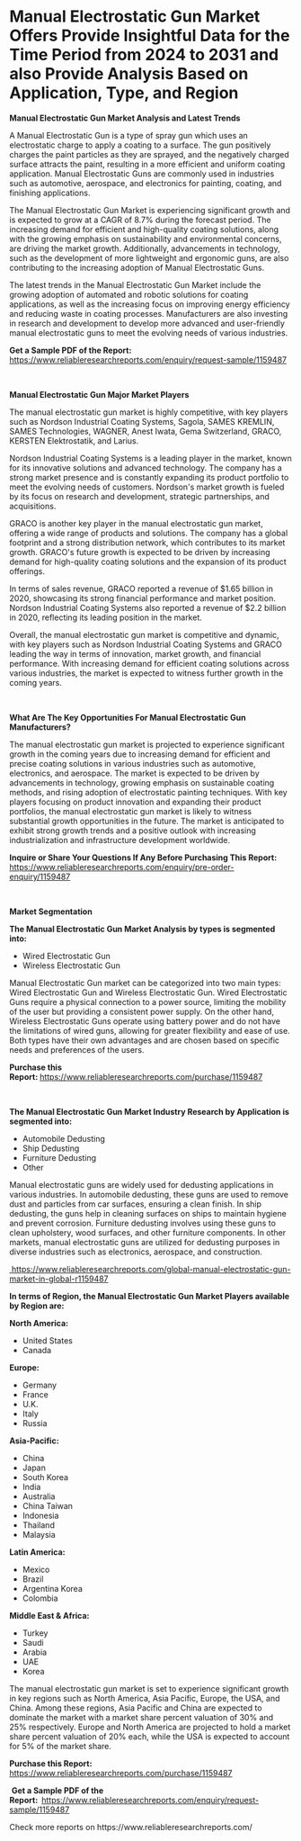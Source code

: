 <p><h1>Manual Electrostatic Gun Market Offers Provide Insightful Data for the Time Period from 2024 to 2031 and also Provide Analysis Based on Application, Type, and Region</h1></p><p><strong>Manual Electrostatic Gun Market Analysis and Latest Trends</strong></p>
<p><p>A Manual Electrostatic Gun is a type of spray gun which uses an electrostatic charge to apply a coating to a surface. The gun positively charges the paint particles as they are sprayed, and the negatively charged surface attracts the paint, resulting in a more efficient and uniform coating application. Manual Electrostatic Guns are commonly used in industries such as automotive, aerospace, and electronics for painting, coating, and finishing applications.</p><p>The Manual Electrostatic Gun Market is experiencing significant growth and is expected to grow at a CAGR of 8.7% during the forecast period. The increasing demand for efficient and high-quality coating solutions, along with the growing emphasis on sustainability and environmental concerns, are driving the market growth. Additionally, advancements in technology, such as the development of more lightweight and ergonomic guns, are also contributing to the increasing adoption of Manual Electrostatic Guns.</p><p>The latest trends in the Manual Electrostatic Gun Market include the growing adoption of automated and robotic solutions for coating applications, as well as the increasing focus on improving energy efficiency and reducing waste in coating processes. Manufacturers are also investing in research and development to develop more advanced and user-friendly manual electrostatic guns to meet the evolving needs of various industries.</p></p>
<p><strong>Get a Sample PDF of the Report:&nbsp;</strong> <a href="https://www.reliableresearchreports.com/enquiry/request-sample/1159487">https://www.reliableresearchreports.com/enquiry/request-sample/1159487</a></p>
<p>&nbsp;</p>
<p><strong>Manual Electrostatic Gun Major Market Players</strong></p>
<p><p>The manual electrostatic gun market is highly competitive, with key players such as Nordson Industrial Coating Systems, Sagola, SAMES KREMLIN, SAMES Technologies, WAGNER, Anest Iwata, Gema Switzerland, GRACO, KERSTEN Elektrostatik, and Larius. </p><p>Nordson Industrial Coating Systems is a leading player in the market, known for its innovative solutions and advanced technology. The company has a strong market presence and is constantly expanding its product portfolio to meet the evolving needs of customers. Nordson's market growth is fueled by its focus on research and development, strategic partnerships, and acquisitions.</p><p>GRACO is another key player in the manual electrostatic gun market, offering a wide range of products and solutions. The company has a global footprint and a strong distribution network, which contributes to its market growth. GRACO's future growth is expected to be driven by increasing demand for high-quality coating solutions and the expansion of its product offerings.</p><p>In terms of sales revenue, GRACO reported a revenue of $1.65 billion in 2020, showcasing its strong financial performance and market position. Nordson Industrial Coating Systems also reported a revenue of $2.2 billion in 2020, reflecting its leading position in the market.</p><p>Overall, the manual electrostatic gun market is competitive and dynamic, with key players such as Nordson Industrial Coating Systems and GRACO leading the way in terms of innovation, market growth, and financial performance. With increasing demand for efficient coating solutions across various industries, the market is expected to witness further growth in the coming years.</p></p>
<p>&nbsp;</p>
<p><strong>What Are The Key Opportunities For Manual Electrostatic Gun Manufacturers?</strong></p>
<p><p>The manual electrostatic gun market is projected to experience significant growth in the coming years due to increasing demand for efficient and precise coating solutions in various industries such as automotive, electronics, and aerospace. The market is expected to be driven by advancements in technology, growing emphasis on sustainable coating methods, and rising adoption of electrostatic painting techniques. With key players focusing on product innovation and expanding their product portfolios, the manual electrostatic gun market is likely to witness substantial growth opportunities in the future. The market is anticipated to exhibit strong growth trends and a positive outlook with increasing industrialization and infrastructure development worldwide.</p></p>
<p><strong>Inquire or Share Your Questions If Any Before Purchasing This Report:</strong> <a href="https://www.reliableresearchreports.com/enquiry/pre-order-enquiry/1159487">https://www.reliableresearchreports.com/enquiry/pre-order-enquiry/1159487</a></p>
<p>&nbsp;</p>
<p><strong>Market Segmentation</strong></p>
<p><strong>The Manual Electrostatic Gun Market Analysis by types is segmented into:</strong></p>
<p><ul><li>Wired Electrostatic Gun</li><li>Wireless Electrostatic Gun</li></ul></p>
<p><p>Manual Electrostatic Gun market can be categorized into two main types: Wired Electrostatic Gun and Wireless Electrostatic Gun. Wired Electrostatic Guns require a physical connection to a power source, limiting the mobility of the user but providing a consistent power supply. On the other hand, Wireless Electrostatic Guns operate using battery power and do not have the limitations of wired guns, allowing for greater flexibility and ease of use. Both types have their own advantages and are chosen based on specific needs and preferences of the users.</p></p>
<p><strong>Purchase this Report:&nbsp;</strong><a href="https://www.reliableresearchreports.com/purchase/1159487">https://www.reliableresearchreports.com/purchase/1159487</a></p>
<p>&nbsp;</p>
<p><strong>The Manual Electrostatic Gun Market Industry Research by Application is segmented into:</strong></p>
<p><ul><li>Automobile Dedusting</li><li>Ship Dedusting</li><li>Furniture Dedusting</li><li>Other</li></ul></p>
<p><p>Manual electrostatic guns are widely used for dedusting applications in various industries. In automobile dedusting, these guns are used to remove dust and particles from car surfaces, ensuring a clean finish. In ship dedusting, the guns help in cleaning surfaces on ships to maintain hygiene and prevent corrosion. Furniture dedusting involves using these guns to clean upholstery, wood surfaces, and other furniture components. In other markets, manual electrostatic guns are utilized for dedusting purposes in diverse industries such as electronics, aerospace, and construction.</p></p>
<p><a href="https://www.reliableresearchreports.com/global-manual-electrostatic-gun-market-in-global-r1159487">&nbsp;https://www.reliableresearchreports.com/global-manual-electrostatic-gun-market-in-global-r1159487</a></p>
<p><strong>In terms of Region, the Manual Electrostatic Gun Market Players available by Region are:</strong></p>
<p>
    <p> <strong> North America: </strong>
        <ul>
            <li>United States</li>
            <li>Canada</li>
        </ul>
        </p> 
    <p> <strong> Europe: </strong>
        <ul>
            <li>Germany</li>
            <li>France</li>
            <li>U.K.</li>
            <li>Italy</li>
            <li>Russia</li>
        </ul>
        </p> 
    <p> <strong> Asia-Pacific: </strong>
        <ul>
            <li>China</li>
            <li>Japan</li>
            <li>South Korea</li>
            <li>India</li>
            <li>Australia</li>
            <li>China Taiwan</li>
            <li>Indonesia</li>
            <li>Thailand</li>
            <li>Malaysia</li>
        </ul>
        </p> 
    <p> <strong> Latin America: </strong>
        <ul>
            <li>Mexico</li>
            <li>Brazil</li>
            <li>Argentina Korea</li>
            <li>Colombia</li>
        </ul>
        </p> 
    <p> <strong> Middle East & Africa: </strong>
        <ul>
            <li>Turkey</li>
            <li>Saudi</li>
            <li>Arabia</li>
            <li>UAE</li>
            <li>Korea</li>
        </ul>
    </p>
    </p>
<p><p>The manual electrostatic gun market is set to experience significant growth in key regions such as North America, Asia Pacific, Europe, the USA, and China. Among these regions, Asia Pacific and China are expected to dominate the market with a market share percent valuation of 30% and 25% respectively. Europe and North America are projected to hold a market share percent valuation of 20% each, while the USA is expected to account for 5% of the market share.</p></p>
<p><strong>Purchase this Report: </strong><a href="https://www.reliableresearchreports.com/purchase/1159487">https://www.reliableresearchreports.com/purchase/1159487</a></p>
<p>&nbsp;<strong>Get a Sample PDF of the Report:&nbsp;&nbsp;</strong><a href="https://www.reliableresearchreports.com/enquiry/request-sample/1159487">https://www.reliableresearchreports.com/enquiry/request-sample/1159487</a></p>
<p><strong></strong></p>
<p>Check more reports on https://www.reliableresearchreports.com/</p>